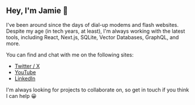 ## Hey, I'm Jamie 👋

I've been around since the days of dial-up modems and flash websites. Despite my age (in tech years, at least), I'm always working with the latest tools, including React, Next.js, SQLite, Vector Databases, GraphQL, and more.

You can find and chat with me on the following sites:

* [Twitter / X](https://x.com/notrab)
* [YouTube](https://www.youtube.com/@notrab)
* [LinkedIn](https://www.linkedin.com/in/notrab/)

I'm always looking for projects to collaborate on, so get in touch if you think I can help 😀
